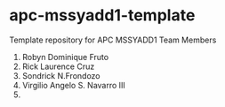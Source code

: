 # apc-mssyadd1-template
Template repository for APC MSSYADD1 
Team Members 
1. Robyn Dominique Fruto 
2. Rick Laurence Cruz
3. Sondrick N.Frondozo
4. Virgilio Angelo S. Navarro III
5. 
